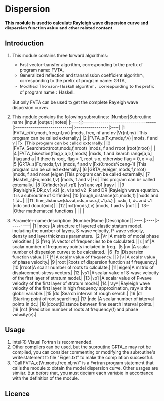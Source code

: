 # **Dispersion**
**This module is used to calculate Rayleigh wave dispersion curve and dispersion function value and other related content.**

## Introduction
1. This module contains three forward algorithms:
    - Fast vector-transfer algorithm, corresponding to the prefix of program name: FVTA,
    - Generalized reflection and transmission coefficient algorithm, corresponding to the prefix of program name: GRTA,
    - Modified Thomson-Haskell algorithm，corresponding to the prefix of program name：Haskell.
    
    But only FVTA can be used to get the complete Rayleigh wave dispersion curves.
    
2. This module contains the following subroutines:
    |Number|Subroutine name                       |input                         |output            |notes|
    |:----:|:-------------------------------------|:-----------------------------|:-----------------|:----|
    |1     |FVTA_c(Vr,mods,freq,nf,nv)            |mods, freq, nf and nv         |Vr(nf,nv)         |This program can be called externally.|
    |2     |FVTA_s(Fx,mods,f,v)                   |mods, f and v                 |Fx|               |This program can be called externally.|
    |3     |FVTA_Searchroot(root,mods,f,nroot)    |mods, f and nroot             |root(nroot)       |     |
    |4     |FVTA_bisection(flag,x,a,b,f,mods)     |mods, f and Search range[a,b] |flag and a        |If there is root, flag = 1, root is x, otherwise flag = 0, x = a.|
    |5     |GRTA_s(Fx,mods,f,v)                   |mods, f and v                 |Fx(0:mods%ceng-1) |This program can be called externally.|
    |6     |GRTA_e(eigen,mods,f,nroot)            |mods, f and nroot             |eigen             |This program can be called externally.|
    |7     |Haskell_s(Fx,mods,f,v)                |mods, f and v                 |Fx                |This program can be called externally.|
    |8     |Crfinder(vs1,vp1)                     |vs1 and vp1                   |rayv              |     |
    |9     |Rayleigh(R,DR,c,v1,v2)                |c, v1 and v2                  |R and DR          |Rayleigh wave equation. It is a subroutine of Crfinder.|
    |10    |rough_distance(dc,mods,f)             |mods and f                    |dc                |     |
    |11    |fine_distance(dcout,ndc,mods,f,c1,dc) |mods, f, dc and c1            |ndc and dcout(ndc)|     |
    |12    |ncf(mods,f,v)                         |mods, f and v                 |ncf               |     |
    |13~   |Other mathematical functions          |                              |                  |     |

3. Parameter-name description:
    |Number|Name |Description|
    |:----:|:----|:----------|
    |1     |mods |A structure of layered elastic stratum model, including the number of layers, S-wave velocity, P-wave velocity, density and layer thickness parameters.|
    |2     |Vr   |A matrix of modal phase velocities.|
    |3     |freq |A vector of frequencies to be calculated.|
    |4     |nf   |A scalar number of frequency points included in freq.|
    |5     |nv   |A scalar number of dispersion curves to be calculated.|
    |6     |Fx   |Dispersion function value.|
    |7     |f    |A scalar value of frequency.|
    |8     |v    |A scalar value of phase velocity.|
    |9     |root |Roots of dispersion function at f frequency.|
    |10    |nroot|A scalar number of roots to calculate.|
    |11    |eigen|A matrix of displacement-stress vectors.|
    |12    |vs1  |A scalar value of S-wave velocity of the first layer of stratum model.|
    |13    |vp1  |A scalar value of P-wave velocity of the first layer of stratum model.|
    |14    |rayv |Rayleigh wave velocity of the first layer in high frequency approximation, rayv is the global variable.|
    |15    |dc   |Search interval of rough search.|
    |16    |c1   |Starting point of root searching.|
    |17    |ndc  |A scalar number of interval points in dc.|
    |18    |dcout|Distance between fine search interval points.|
    |19    |ncf  |Prediction number of roots at frequency(f) and phase velocity(v).|

## Usage
1. Intel(R) Visual Fortran is recommended.
2. Other compilers can be used, but the subroutine GRTA_e may not be compiled, you can consider commenting or modifying the subroutine's write statement to file "Eigen.txt" to make the compilation successful.
3. "Call FVTA_c(Vr,mods,freq,nf,nv)" is a Fortran program statement that calls the module to obtain the model dispersion curve. Other usages are similar. But before that, you must declare each variable in accordance with the definition of the module.

## Licence
